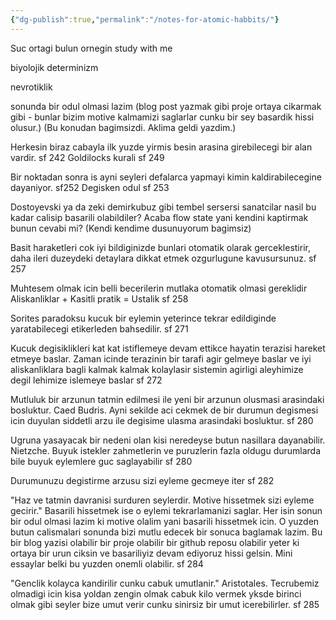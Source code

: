 ```yaml
---
{"dg-publish":true,"permalink":"/notes-for-atomic-habbits/"}
---
```




Suc ortagi bulun ornegin study with me

biyolojik determinizm

nevrotiklik

sonunda bir odul olmasi lazim (blog post yazmak gibi proje ortaya cikarmak gibi - bunlar bizim motive kalmamizi saglarlar cunku bir sey basardik hissi olusur.) (Bu konudan bagimsizdi. Aklima geldi yazdim.)

Herkesin biraz cabayla ilk yuzde yirmis besin arasina girebilecegi bir alan vardir. sf 242
Goldilocks kurali sf 249

Bir noktadan sonra is ayni seyleri defalarca yapmayi kimin kaldirabilecegine dayaniyor. sf252
Degisken odul sf 253

Dostoyevski ya da zeki demirkubuz gibi tembel sersersi sanatcilar nasil bu kadar calisip basarili olabildiler? Acaba flow state yani kendini kaptirmak bunun cevabi mi? (Kendi kendime dusunuyorum bagimsiz)

Basit haraketleri cok iyi bildiginizde bunlari otomatik olarak gerceklestirir, daha ileri duzeydeki detaylara dikkat etmek ozgurlugune kavusursunuz. sf 257

Muhtesem olmak icin belli becerilerin mutlaka otomatik olmasi gereklidir Aliskanliklar + Kasitli pratik = Ustalik sf 258

Sorites paradoksu kucuk bir eylemin yeterince tekrar edildiginde yaratabilecegi etikerleden bahsedilir. sf 271

Kucuk degisiklikleri kat kat istiflemeye devam ettikce hayatin terazisi hareket etmeye baslar. Zaman icinde terazinin bir tarafi agir gelmeye baslar ve iyi aliskanliklara bagli kalmak kalmak kolaylasir sistemin agirligi aleyhimize degil lehimize islemeye baslar sf 272

Mutluluk bir arzunun tatmin edilmesi ile yeni bir arzunun olusmasi arasindaki bosluktur. Caed Budris. Ayni sekilde aci cekmek de bir durumun degismesi icin duyulan siddetli arzu ile degisime ulasma arasindaki bosluktur. sf 280

Ugruna yasayacak bir nedeni olan kisi neredeyse butun nasillara dayanabilir. Nietzche. Buyuk istekler zahmetlerin ve puruzlerin fazla oldugu durumlarda bile buyuk eylemlere guc saglayabilir sf 280

Durumunuzu degistirme arzusu sizi eyleme gecmeye iter sf 282

"Haz ve tatmin davranisi surduren seylerdir. Motive hissetmek sizi eyleme gecirir." Basarili hissetmek ise o eylemi tekrarlamanizi saglar. Her isin sonun bir odul olmasi lazim ki motive olalim yani basarili hissetmek icin. O yuzden butun calismalari sonunda bizi mutlu edecek bir sonuca baglamak lazim. Bu bir blog yazisi olabilir bir proje olabilir bir github reposu olabilir yeter ki ortaya bir urun ciksin ve basariliyiz  devam ediyoruz hissi gelsin. Mini essaylar belki bu yuzden onemli olabilir. sf 284

"Genclik kolayca kandirilir cunku cabuk umutlanir." Aristotales. Tecrubemiz olmadigi icin kisa yoldan zengin olmak cabuk kilo vermek  yksde birinci olmak gibi seyler bize umut verir cunku sinirsiz bir umut icerebilirler. sf 285









